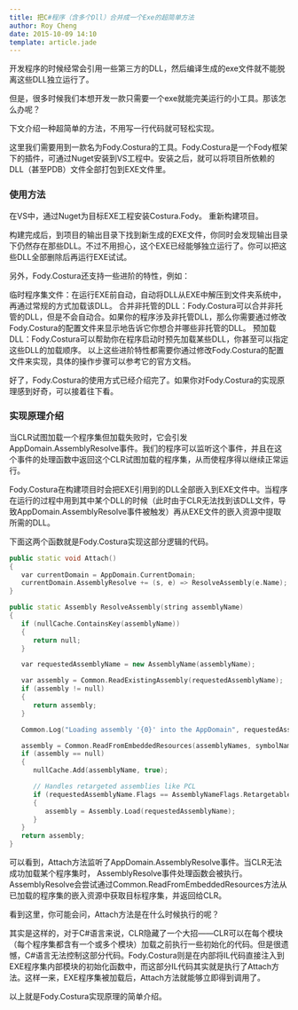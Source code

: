 ```yaml
---
title: 把C#程序（含多个Dll）合并成一个Exe的超简单方法
author: Roy Cheng
date: 2015-10-09 14:10
template: article.jade
---
```


开发程序的时候经常会引用一些第三方的DLL，然后编译生成的exe文件就不能脱离这些DLL独立运行了。

但是，很多时候我们本想开发一款只需要一个exe就能完美运行的小工具。那该怎么办呢？

下文介绍一种超简单的方法，不用写一行代码就可轻松实现。

这里我们需要用到一款名为Fody.Costura的工具。Fody.Costura是一个Fody框架下的插件，可通过Nuget安装到VS工程中。安装之后，就可以将项目所依赖的DLL（甚至PDB）文件全部打包到EXE文件里。

<span class="more"></span>

### 使用方法
在VS中，通过Nuget为目标EXE工程安装Costura.Fody。
重新构建项目。 

构建完成后，到项目的输出目录下找到新生成的EXE文件，你同时会发现输出目录下仍然存在那些DLL。不过不用担心，这个EXE已经能够独立运行了。你可以把这些DLL全部删除后再运行EXE试试。

另外，Fody.Costura还支持一些进阶的特性，例如：

临时程序集文件：在运行EXE前自动，自动将DLL从EXE中解压到文件夹系统中，再通过常规的方式加载该DLL。
合并非托管的DLL：Fody.Costura可以合并非托管的DLL，但是不会自动合。如果你的程序涉及非托管DLL，那么你需要通过修改Fody.Costura的配置文件来显示地告诉它你想合并哪些非托管的DLL。
预加载DLL：Fody.Costura可以帮助你在程序启动时预先加载某些DLL，你甚至可以指定这些DLL的加载顺序。
以上这些进阶特性都需要你通过修改Fody.Costura的配置文件来实现，具体的操作步骤可以参考它的官方文档。

好了，Fody.Costura的使用方式已经介绍完了。如果你对Fody.Costura的实现原理感到好奇，可以接着往下看。

### 实现原理介绍
当CLR试图加载一个程序集但加载失败时，它会引发AppDomain.AssemblyResolve事件。我们的程序可以监听这个事件，并且在这个事件的处理函数中返回这个CLR试图加载的程序集，从而使程序得以继续正常运行。

Fody.Costura在构建项目时会把EXE引用到的DLL全部嵌入到EXE文件中。当程序在运行的过程中用到其中某个DLL的时候（此时由于CLR无法找到该DLL文件，导致AppDomain.AssemblyResolve事件被触发）再从EXE文件的嵌入资源中提取所需的DLL。

下面这两个函数就是Fody.Costura实现这部分逻辑的代码。

``` C++
public static void Attach()
{
   var currentDomain = AppDomain.CurrentDomain;
   currentDomain.AssemblyResolve += (s, e) => ResolveAssembly(e.Name);
}
```

``` C++
public static Assembly ResolveAssembly(string assemblyName)
{
   if (nullCache.ContainsKey(assemblyName))
   {
      return null;
   }    

   var requestedAssemblyName = new AssemblyName(assemblyName);    

   var assembly = Common.ReadExistingAssembly(requestedAssemblyName);
   if (assembly != null)
   {
      return assembly;
   }    

   Common.Log("Loading assembly '{0}' into the AppDomain", requestedAssemblyName);    

   assembly = Common.ReadFromEmbeddedResources(assemblyNames, symbolNames, requestedAssemblyName);
   if (assembly == null)
   {
      nullCache.Add(assemblyName, true);    

      // Handles retargeted assemblies like PCL
      if (requestedAssemblyName.Flags == AssemblyNameFlags.Retargetable)
      {
         assembly = Assembly.Load(requestedAssemblyName);
      }
   }
   return assembly;
}
```

可以看到，Attach方法监听了AppDomain.AssemblyResolve事件。当CLR无法成功加载某个程序集时， AssemblyResolve事件处理函数会被执行。AssemblyResolve会尝试通过Common.ReadFromEmbeddedResources方法从已加载的程序集的嵌入资源中获取目标程序集，并返回给CLR。

看到这里，你可能会问，Attach方法是在什么时候执行的呢？

其实是这样的，对于C#语言来说，CLR隐藏了一个大招——CLR可以在每个模块（每个程序集都含有一个或多个模块）加载之前执行一些初始化的代码。但是很遗憾，C#语言无法控制这部分代码。Fody.Costura则是在内部将IL代码直接注入到EXE程序集内部模块的初始化函数中，而这部分IL代码其实就是执行了Attach方法。这样一来，EXE程序集被加载后，Attach方法就能够立即得到调用了。

以上就是Fody.Costura实现原理的简单介绍。